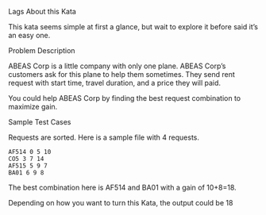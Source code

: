 Lags
About this Kata

This kata seems simple at first a glance, but wait to explore it before said it’s an easy one.

Problem Description

ABEAS Corp is a little company with only one plane. ABEAS Corp’s customers ask for this plane to help them sometimes. They send rent request with start time, travel duration, and a price they will paid.

You could help ABEAS Corp by finding the best request combination to maximize gain.

Sample Test Cases

Requests are sorted. Here is a sample file with 4 requests.

    AF514 0 5 10
    CO5 3 7 14
    AF515 5 9 7
    BA01 6 9 8
The best combination here is AF514 and BA01 with a gain of 10+8=18.

Depending on how you want to turn this Kata, the output could be 18